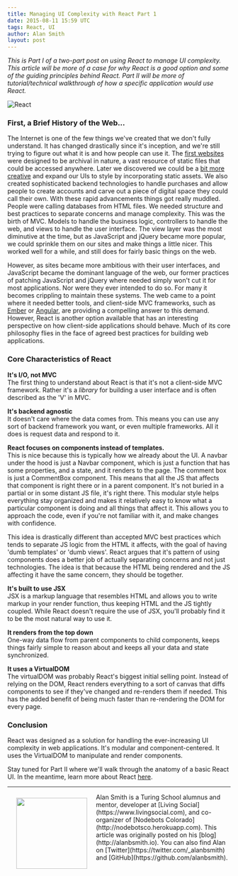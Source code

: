 ```yaml
---
title: Managing UI Complexity with React Part 1
date: 2015-08-11 15:59 UTC
tags: React, UI
author: Alan Smith
layout: post
---
```

*This is Part I of a two-part post on using React to manage UI complexity. This article will be more of a case for why React is a good option and some of the guiding principles behind React. Part II will be more of tutorial/technical walkthrough of how a specific application would use React.*

![React](https://photos-2.dropbox.com/t/2/AAD3ihBuvet1-P9OsMIcMFHtglJzUtk7guukmY3Ua4nj_w/12/394682978/png/32x32/1/_/1/2/React.png/EMit4JIDGIkYIAcoBw/CpEyW9hQ9oVvVpsRTsiDoe4F-gxMKJiKApn_Hjtvd74?size=1024x768&size_mode=2)
### First, a Brief History of the Web...
The Internet is one of the few things we've created that we don't fully understand. It has changed drastically since it's inception, and we're still trying to figure out what it is and how people can use it. The [first websites](http://info.cern.ch/hypertext/WWW/TheProject.html) were designed to be archival in nature, a vast resource of static files that could be accessed anywhere. Later we discovered we could be a [bit more creative](http://www.warnerbros.com/archive/spacejam/movie/jam.htm) and expand our UIs to style by incorporating static assets. We also created sophisticated backend technologies to handle purchases and allow people to create accounts and carve out a piece of digital space they could call their own. With these rapid advancements things got really muddled. People were calling databases from HTML files. We needed structure and best practices to separate concerns and manage complexity. This was the birth of MVC. Models to handle the business logic, controllers to handle the web, and views to handle the user interface. The view layer was the most diminutive at the time, but as JavaScript and jQuery became more popular, we could sprinkle them on our sites and make things a little nicer. This worked well for a while, and still does for fairly basic things on the web.

However, as sites became more ambitious with their user interfaces, and JavaScript became the dominant language of the web, our former practices of patching JavaScript and jQuery where needed simply won't cut it for most applications. Nor were they ever intended to do so. For many it becomes crippling to maintain these systems. The web came to a point where it needed better tools, and client-side MVC frameworks, such as [Ember](http://emberjs.com/) or [Angular](https://angularjs.org/), are providing a compelling answer to this demand. However, React is another option available that has an interesting perspective on how client-side applications should behave. Much of its core philosophy flies in the face of agreed best practices for building web applications.

### Core Characteristics of React

**It's I/O, not MVC**<br>
The first thing to understand about React is that it's not a client-side MVC framework. Rather it's a *library* for building a user interface and is often described as the 'V' in MVC.

**It's backend agnostic**<br>
It doesn't care where the data comes from. This means you can use any sort of backend framework you want, or even multiple frameworks. All it does is request data and respond to it.

**React focuses on components instead of templates.**<br>
This is nice because this is typically how we already about the UI. A navbar under the hood is just a Navbar component, which is just a function that has some properties, and a state, and it renders to the page. The comment box is just a CommentBox component. This means that all the JS that affects that component is right there or in a parent component. It's not buried in a partial or in some distant JS file, it's right there. This modular style helps everything stay organized and makes it relatively easy to know what a particular component is doing and all things that affect it. This allows you to approach the code, even if you're not familiar with it, and make changes with confidence.

This idea is drastically different than accepted MVC best practices which tends to separate JS logic from the HTML it affects, with the goal of having 'dumb templates' or 'dumb views'. React argues that it's pattern of using components does a better job of actually separating concerns and not just technologies. The idea is that because the HTML being rendered and the JS affecting it have the same concern, they should be together.

**It's built to use JSX**<br>
JSX is a markup language that resembles HTML and allows you to write markup in your render function, thus keeping HTML and the JS tightly coupled. While React doesn't require the use of JSX, you'll probably find it to be the most natural way to use it.

**It renders from the top down**<br>
One-way data flow from parent components to child components, keeps things fairly simple to reason about and keeps all your data and state synchronized.

**It uses a VirtualDOM**<br>
The virtualDOM was probably React's biggest initial selling point. Instead of relying on the DOM, React renders everything to a sort of canvas that diffs components to see if they've changed and re-renders them if needed. This has the added benefit of being much faster than re-rendering the DOM for every page.

### Conclusion
React was designed as a solution for handling the ever-increasing UI complexity in web applications. It's modular and component-centered. It uses the VirtualDOM to manipulate and render components.

Stay tuned for Part II where we'll walk through the anatomy of a basic React UI. In the meantime, learn more about React [here](http://facebook.github.io/react/).

---
<a href='https://twitter.com/_alanbsmith'>
<img src='https://pbs.twimg.com/profile_images/476446734587928577/8HRk-oEm_400x400.jpeg' style="width:160px; float:left; margin: 10px 20px 20px 20px"/></a>
Alan Smith is a Turing School alumnus and mentor, developer at [Living Social](https://www.livingsocial.com), and co-organizer of [Nodebots Colorado](http://nodebotsco.herokuapp.com). This article was originally posted on his [blog](http://alanbsmith.io). You can also find Alan on [Twitter](https://twitter.com/_alanbsmith) and [GitHub](https://github.com/alanbsmith).
